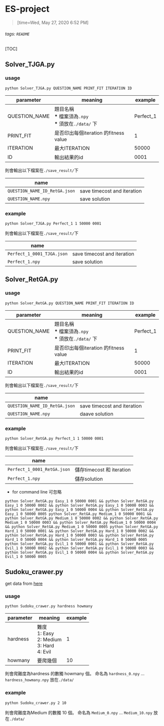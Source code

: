 # ES-project
> [time=Wed, May 27, 2020 6:52 PM]

###### tags: `README` 
[TOC]

## Solver_TJGA.py
### usage
```
python Solver_TJGA.py QUESTION_NAME PRINT_FIT ITERATION ID
```

| parameter | meaning | example |
| -------- | -------- | -------- |
| QUESTION_NAME   | 題目名稱  </br> **\*** 檔案須為`.npy`  </br> **\*** 須放在`./data/` 下| Perfect_1   |
| PRINT_FIT   | 是否印出每個iteration 的fitness value  | 1  |
| ITERATION   | 最大ITERATION  | 50000  |
| ID | 輸出結果的id  | 0001     |

則會輸出以下檔案在`./save_result/`下

| name |  | 
| -------- | -------- | 
| `QUESTION_NAME_ID_RetGA.json`   | save timecost and  iteration  | 
| `QUESTION_NAME.npy`   | save solution  | 

### example
```
python Solver_TJGA.py Perfect_1 1 50000 0001
```
則會輸出以下檔案在`./save_result/`下

| name |  | 
| -------- | -------- | 
| `Perfect_1_0001_TJGA.json`   | save timecost and iteration  | 
| `Perfect_1.npy`   | save solution  | 


## Solver_RetGA.py
### usage
```
python Solver_RetGA.py QUESTION_NAME PRINT_FIT ITERATION ID
```

| parameter | meaning | example |
| -------- | -------- | -------- |
| QUESTION_NAME   | 題目名稱  </br> **\*** 檔案須為`.npy`  </br> **\*** 須放在`./data/` 下| Perfect_1   |
| PRINT_FIT   | 是否印出每個iteration 的fitness value  | 1  |
| ITERATION   | 最大ITERATION  | 50000  |
| ID | 輸出結果的id  | 0001     |

則會輸出以下檔案在`./save_result/`下

| name |  | 
| -------- | -------- | 
| `QUESTION_NAME_ID_RetGA.json`   | save timecost and iteration  | 
| `QUESTION_NAME.npy`   | daave solution  | 

### example
```
python Solver_RetGA.py Perfect_1 1 50000 0001
```
則會輸出以下檔案在`./save_result/`下

| name |  | 
| -------- | -------- | 
| `Perfect_1_0001_RetGA.json`   | 儲存timecost 和 iteration  | 
| `Perfect_1.npy`   | 儲存solution  | 

* for command line 可忽略
```
python Solver_RetGA.py Easy_1 0 50000 0001 && python Solver_RetGA.py Easy_1 0 50000 0002 && python Solver_RetGA.py Easy_1 0 50000 0003 && python Solver_RetGA.py Easy_1 0 50000 0004 && python Solver_RetGA.py Easy_1 0 50000 0005 python Solver_RetGA.py Medium_1 0 50000 0001 && python Solver_RetGA.py Medium_1 0 50000 0002 && python Solver_RetGA.py Medium_1 0 50000 0003 && python Solver_RetGA.py Medium_1 0 50000 0004 && python Solver_RetGA.py Medium_1 0 50000 0005 python Solver_RetGA.py Hard_1 0 50000 0001 && python Solver_RetGA.py Hard_1 0 50000 0002 && python Solver_RetGA.py Hard_1 0 50000 0003 && python Solver_RetGA.py Hard_1 0 50000 0004 && python Solver_RetGA.py Hard_1 0 50000 0005 python Solver_RetGA.py Evil_1 0 50000 0001 && python Solver_RetGA.py Evil_1 0 50000 0002 && python Solver_RetGA.py Evil_1 0 50000 0003 && python Solver_RetGA.py Evil_1 0 50000 0004 && python Solver_RetGA.py Evil_1 0 50000 0005
```
## Sudoku_crawer.py
get data from [here](http://www.websudoku.com/)
### usage
```
python Sudoku_crawer.py hardness howmany
```

| parameter | meaning | example |
| -------- | -------- | -------- |
| hardness  |   難度 </br> 1:  Easy </br> 2: Medium</br> 3:  Hard </br> 4:  Evil | 1    |
| howmany  |   要爬幾個    | 10     |

則會爬難度為hardness 的數獨 howmany 個。
命名為 `hardness_0.npy`  ...  `hardness_howmany.npy`
放在`./data/` 

### example
```
python Sudoku_crawer.py 2 10
```
則會爬難度為Medium 的數獨 10 個。
命名為 `Medium_0.npy`  ...  `Medium_10.npy`
放在`./data/` 
